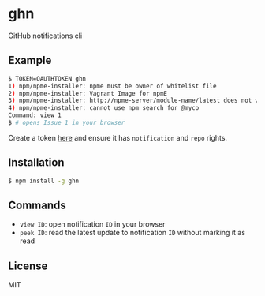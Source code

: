 
# ghn

  GitHub notifications cli

## Example

```bash
$ TOKEN=OAUTHTOKEN ghn
1) npm/npme-installer: npme must be owner of whitelist file
2) npm/npme-installer: Vagrant Image for npmE
3) npm/npme-installer: http://npme-server/module-name/latest does not work
4) npm/npme-installer: cannot use npm search for @myco
Command: view 1
$ # opens Issue 1 in your browser
```

  Create a token [here](https://github.com/settings/applications) and ensure it has `notification` and `repo` rights.

## Installation

```bash
$ npm install -g ghn
```

## Commands

- `view ID`: open notification `ID` in your browser
- `peek ID`: read the latest update to notification `ID` without marking it as read

## License

  MIT

